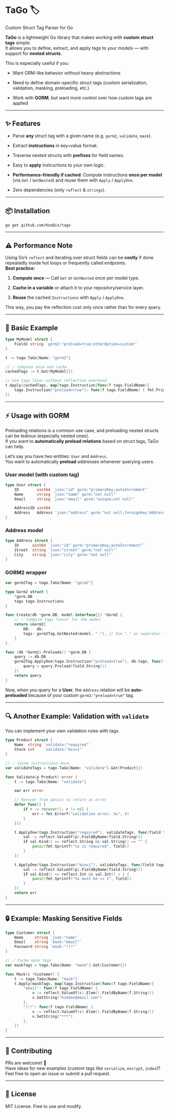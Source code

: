 # TaGo 🏷️

Custom Struct Tag Parser for Go

**TaGo** is a lightweight Go library that makes working with **custom struct tags** simple.\
It allows you to define, extract, and apply tags to your models — with support for **nested structs**.

This is especially useful if you:

-   Want ORM-like behavior without heavy abstractions

-   Need to define domain-specific struct tags (custom serialization, validation, masking, preloading, etc.)

-   Work with **GORM**, but want more control over how custom tags are applied

---

## ✨ Features

-   Parse **any** struct tag with a given name (e.g. `gorm2`, `validate`, `mask`).

-   Extract **instructions** in key=value format.

-   Traverse nested structs with **prefixes** for field names.

-   Easy to **apply** instructions to your own logic.

-   **Performance-friendly if cached**: Compute instructions **once per model** (via `Get` / `GetNested`) and reuse them with `Apply` / `ApplyOne`.

-   Zero dependencies (only `reflect` & `strings`).

---

## 📦 Installation

```bash
go get github.com/KooQix/tago
```

---

## ⚠️ Performance Note

Using Go’s `reflect` and iterating over struct fields can be **costly** if done repeatedly inside hot loops or frequently called endpoints.\
**Best practice:**

1. **Compute once** — Call `Get` or `GetNested` once per model type.

2. **Cache in a variable** or attach it to your repository/service layer.

3. **Reuse** the cached `Instructions` with `Apply` / `ApplyOne`.

This way, you pay the reflection cost only once rather than for every query.

---

## 🔧 Basic Example

```go
type MyModel struct {
    Field1 string `gorm2:"preload=true;otherOption=custom"`
}

t := tago.TaGo{Name: "gorm2"}

// ✅ Compute once and cache
cachedTags := t.Get(MyModel{})

// Use tags later without reflection overhead
t.Apply(cachedTags, map[tago.Instruction]func(f tago.FieldName){
    tago.Instruction("preload=true"): func(f tago.FieldName) { fmt.Println("Preloading", f) },
})
```

---

## ⚡ Usage with GORM

Preloading relations is a common use case, and preloading nested structs can be tedious (especially nested ones).\
If you want to **automatically preload relations** based on struct tags, TaGo can help.

Let’s say you have two entities: `User` and `Address`.\
You want to automatically **preload** addresses whenever querying users.

### User model (with custom tag)

```go
type User struct {
	ID        uint64 `json:"id" gorm:"primaryKey;autoIncrement"`
	Name      string `json:"name" gorm:"not null"`
	Email     string `json:"email" gorm:"unique;not null"`

	AddressID uint64
	Address   Address `json:"address" gorm:"not null;foreignKey:AddressID;references:ID" gorm2:"preload=true"`
}
```

### Address model

```go
type Address struct {
	ID      uint64 `json:"id" gorm:"primaryKey;autoIncrement"`
	Street  string `json:"street" gorm:"not null"`
	City    string `json:"city" gorm:"not null"`
}
```

### GORM2 wrapper

```go
var gorm2Tag = tago.TaGo{Name: "gorm2"}

type Gorm2 struct {
	*gorm.DB
	tags tago.Instructions
}

func Create(db *gorm.DB, model interface{}) *Gorm2 {
	// ✅ Compute tags *once* for the model
	return &Gorm2{
		DB:   db,
		tags: gorm2Tag.GetNested(model, "."), // Use "." as separator for nested fields
	}
}

func (db *Gorm2) Preloads() *gorm.DB {
	query := db.DB
	gorm2Tag.ApplyOne(tago.Instruction("preload=true"), db.tags, func(field tago.FieldName) {
		query = query.Preload(field.String())
	})
	return query
}
```

Now, when you query for a **User**, the `Address` relation will be **auto-preloaded** because of your custom `gorm2:"preload=true"` tag.

---

## 🔍 Another Example: Validation with `validate`

You can implement your own validation rules with tags.

```go
type Product struct {
	Name  string `validate:"required"`
	Stock int    `validate:"min=1"`
}

// ✅ Cache instructions once
var validateTags = tago.TaGo{Name: "validate"}.Get(Product{})

func Validate(p Product) error {
	t := tago.TaGo{Name: "validate"}

	var err error

	// Recover from panics to return as error
	defer func() {
		if r := recover(); r != nil {
			err = fmt.Errorf("validation error: %v", r)
		}
	}()

	t.ApplyOne(tago.Instruction("required"), validateTags, func(field tago.FieldName) {
		val := reflect.ValueOf(p).FieldByName(field.String())
		if val.Kind() == reflect.String && val.String() == "" {
			panic(fmt.Sprintf("%s is required", field))
		}
	})

	t.ApplyOne(tago.Instruction("min=1"), validateTags, func(field tago.FieldName) {
		val := reflect.ValueOf(p).FieldByName(field.String())
		if val.Kind() == reflect.Int && val.Int() < 1 {
			panic(fmt.Sprintf("%s must be >= 1", field))
		}
	})
	return err
}
```

---

## 🔒 Example: Masking Sensitive Fields

```go
type Customer struct {
	Name     string `json:"name"`
	Email    string `mask:"email"`
	Password string `mask:"!!!"`
}

// ✅ Cache mask tags
var maskTags = tago.TaGo{Name: "mask"}.Get(Customer{})

func Mask(c *Customer) {
	t := tago.TaGo{Name: "mask"}
	t.Apply(maskTags, map[tago.Instruction]func(f tago.FieldName){
		"email": func(f tago.FieldName) {
			v := reflect.ValueOf(c).Elem().FieldByName(f.String())
			v.SetString("hidden@email.com")
		},
		"!!!": func(f tago.FieldName) {
			v := reflect.ValueOf(c).Elem().FieldByName(f.String())
			v.SetString("***")
		},
	})
}
```

---

## 🤝 Contributing

PRs are welcome! 🎉\
Have ideas for new examples (custom tags like `serialize`, `encrypt`, `index`)? Feel free to open an issue or submit a pull request.

---

## 📜 License

MIT License. Free to use and modify.
